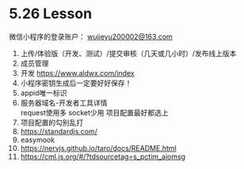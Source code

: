 # 5.26 Lesson
微信小程序的登录账户：
wujieyu200002@163.com

1. 上传/体验版（开发、测试）/提交审核（几天或几小时）/发布线上版本
2. 成员管理
3. 开发 https://www.aldwx.com/index
4. 小程序密钥生成后一定要好好保存！
5. appid唯一标识
6. 服务器域名-开发者工具详情    
    request使用多 socket少用
    项目配置最好都选上
7. 项目配置的勾别乱打
8. https://standardjs.com/
9. easymook
10. https://nervjs.github.io/taro/docs/README.html
11. https://cml.js.org/#/?tdsourcetag=s_pctim_aiomsg